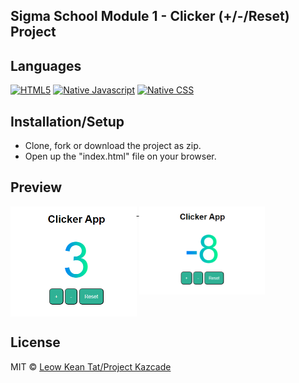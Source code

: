 ## Sigma School Module 1 - Clicker (+/-/Reset) Project

## Languages
[![HTML5](https://img.shields.io/badge/Language-HTML5-brightgreen.svg?style=flat)](https://developer.mozilla.org/en-US/docs/Web/HTML)
[![Native Javascript](https://img.shields.io/badge/Language-Native%20JavaScript-brightgreen.svg?style=flat)](https://developer.mozilla.org/en-US/docs/Web/JavaScript)
[![Native CSS](https://img.shields.io/badge/Language-Native%20CSS-brightgreen.svg?style=flat)](https://developer.mozilla.org/en-US/docs/Web/CSS)

## Installation/Setup
- Clone, fork or download the project as zip.
- Open up the "index.html" file on your browser.

## Preview
<div>
  <a href="./assets/preview-1.png">
    <img align=top src="./assets/preview-1.png" width="40%" height="auto">
  </a>
  <a href="./assets/preview-2.png">
    <img align=top src="./assets/preview-2.png" width="40%" height="auto">
  </a>
</div>
<!--- target = "_blank" not supported in GIT HTML Markdowns --->
<!--- Discussion: https://stackoverflow.com/questions/41915571/open-link-in-new-tab-with-github-markdown-using-target-blank --->

## License
MIT © [Leow Kean Tat/Project Kazcade](https://github.com/KTLeow93584)
